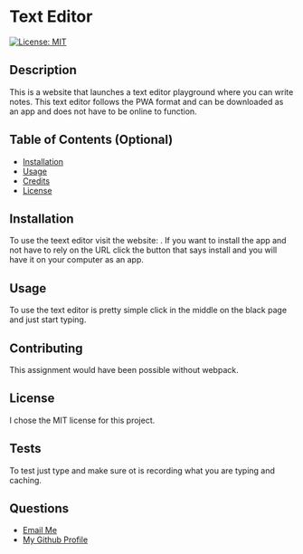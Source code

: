 # Text Editor

  [![License: MIT](https://img.shields.io/badge/License-MIT-yellow.svg)](https://opensource.org/licenses/MIT)

## Description

This is a website that launches a text editor playground where you can write notes. This text editor follows the PWA format and can be downloaded as an app  and does not have to be online to function.

## Table of Contents (Optional)


- [Installation](#installation)
- [Usage](#usage)
- [Credits](#credits)
- [License](#license)

## Installation

To use the teext editor visit the website:            . If you want to install the app and not have to rely on the URL click the button that says install and you will have it on your computer as an app.

## Usage

To use the text editor is pretty simple click in the middle on the black page and just start typing.    

## Contributing

This assignment would have been possible without webpack.

## License

I chose the MIT license for this project.

## Tests

To test just type and make sure ot is recording what you are typing and caching.

## Questions
<ul>
  <li> <a href='mailto://tavaresaxel@gmail.com?subject="contact me"&body="Hello"'> Email Me </a></li>
  <li> <a href='https://github.com/tavaresaxel'> My Github Profile </a> </li>
</ul>
